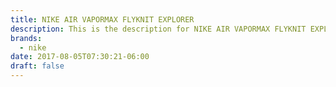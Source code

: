 ```yaml
---
title: NIKE AIR VAPORMAX FLYKNIT EXPLORER
description: This is the description for NIKE AIR VAPORMAX FLYKNIT EXPLORER
brands:
  - nike
date: 2017-08-05T07:30:21-06:00
draft: false
---
```

